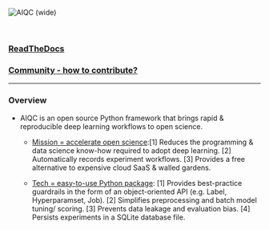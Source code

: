 ![AIQC (wide)](https://raw.githubusercontent.com/aiqc/aiqc/main/docs/images/aiqc_logo_banner_controlroom.png)

<br />

### [ReadTheDocs](https://aiqc.readthedocs.io/)

### [Community - how to contribute?](https://aiqc.readthedocs.io/en/latest/community.html)

---

### Overview

* AIQC is an open source Python framework that brings rapid & reproducible deep learning workflows to open science.

  * [Mission = accelerate open science](https://aiqc.readthedocs.io/en/latest/mission.html):[1] Reduces the programming & data science know-how required to adopt deep learning. [2] Automatically records experiment workflows. [3] Provides a free alternative to expensive cloud SaaS & walled gardens.

  * [Tech = easy-to-use Python package](https://aiqc.readthedocs.io/en/latest/notebooks/installation.html): [1] Provides best-practice guardrails in the form of an object-oriented API (e.g. Label, Hyperparamset, Job). [2] Simplifies preprocessing and batch model tuning/ scoring. [3] Prevents data leakage and evaluation bias. [4] Persists experiments in a SQLite database file.